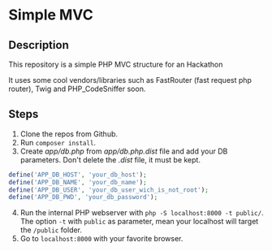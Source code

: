 # Simple MVC

## Description

This repository is a simple PHP MVC structure for an Hackathon

It uses some cool vendors/libraries such as FastRouter (fast request php router), Twig and PHP_CodeSniffer soon.

## Steps

1. Clone the repos from Github.
2. Run `composer install`.
3. Create *app/db.php* from *app/db.php.dist* file and add your DB parameters. Don't delete the *.dist* file, it must be kept.
```php
define('APP_DB_HOST', 'your_db_host');
define('APP_DB_NAME', 'your_db_name');
define('APP_DB_USER', 'your_db_user_wich_is_not_root');
define('APP_DB_PWD', 'your_db_password');
```
4. Run the internal PHP webserver with `php -S localhost:8000 -t public/`. The option `-t` with `public` as parameter, mean your localhost will target the `/public` folder.
5. Go to `localhost:8000` with your favorite browser.

